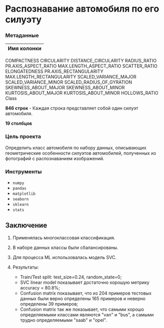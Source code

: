 # **Распознавание автомобиля по его силуэту**

### Метаданные

|Имя колонки|
|---|
COMPACTNESS
CIRCULARITY
DISTANCE_CIRCULARITY
RADIUS_RATIO
PR.AXIS_ASPECT_RATIO
MAX.LENGTH_ASPECT_RATIO
SCATTER_RATIO
ELONGATEDNESS
PR.AXIS_RECTANGULARITY
MAX.LENGTH_RECTANGULARITY
SCALED_VARIANCE_MAJOR
SCALED_VARIANCE_MINOR
SCALED_RADIUS_OF_GYRATION
SKEWNESS_ABOUT_MAJOR
SKEWNESS_ABOUT_MINOR
KURTOSIS_ABOUT_MAJOR
KURTOSIS_ABOUT_MINOR
HOLLOWS_RATIO
Class

**846 строк** - Каждая строка представляет собой один силуэт автомобиля.

**19 столбцов**

### Цель проекта

Определить класс автомобиля по набору данных, описывающих геометрические особенности силуэтов автомобилей, полученных из фотографий с распознаванием изображений.

### Инструменты
- `numpy`
- `pandas`
- `matplotlib`
- `seaborn`
- `sklearn`
- `stats`

## Заключение
1. Применялась многоклассовая классификация.

2. В наборе данных классы были сбалансированы.
    
3. Для процесса ML использовалась модель SVC.

4. Результаты:
    * Train/Test split: test_size=0.24, random_state=0;
    * SVC linear model показывает достаточно хорошую метрику accuracy = 80.8%;
    * Сonfusion matrix показывает, что из 204 примеров тестовых данных были верно определены 165 примеров и неверно определены 39 примеров;
    * Сonfusion matrix так же показывает, что самыми хорошо определяемыми классами являются "van" и "bus", а самыми трудно определяемыми "saab" и "opel".

